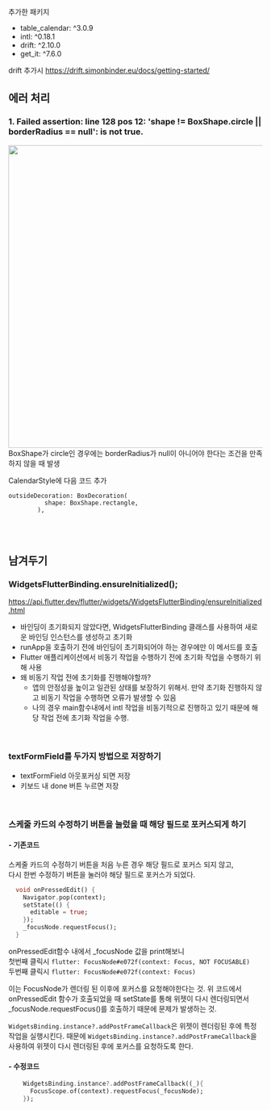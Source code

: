추가한 패키지
- table_calendar: ^3.0.9
- intl: ^0.18.1
- drift: ^2.10.0
- get_it: ^7.6.0

drift 추가시 
https://drift.simonbinder.eu/docs/getting-started/


## 에러 처리 
### 1. Failed assertion: line 128 pos 12: 'shape != BoxShape.circle || borderRadius == null': is not true.
<image width='600' src='https://velog.velcdn.com/images/miniso/post/37daf9c1-1282-4a68-9533-9716b8fed01f/image.png'/><br/>
 BoxShape가 circle인 경우에는 borderRadius가 null이 아니어야 한다는 조건을 만족하지 않을 때 발생

CalendarStyle에 다음 코드 추가  

```
outsideDecoration: BoxDecoration(
          shape: BoxShape.rectangle,
        ),
```
<br/>
<br/>

## 남겨두기
### WidgetsFlutterBinding.ensureInitialized();
https://api.flutter.dev/flutter/widgets/WidgetsFlutterBinding/ensureInitialized.html
- 바인딩이 초기화되지 않았다면, WidgetsFlutterBinding 클래스를 사용하여 새로운 바인딩 인스턴스를 생성하고 초기화
- runApp을 호출하기 전에 바인딩이 초기화되어야 하는 경우에만 이 메서드를 호출
- Flutter 애플리케이션에서 비동기 작업을 수행하기 전에 초기화 작업을 수행하기 위해 사용
- 왜 비동기 작업 전에 초기화를 진행해야할까? 
  - 앱의 안정성을 높이고 일관된 상태를 보장하기 위해서. 만약 초기화 진행하지 않고 비동기 작업을 수행하면 오류가 발생할 수 있음
  - 나의 경우 main함수내에서 intl 작업을 비동기적으로 진행하고 있기 때문에 해당 작업 전에 초기화 작업을 수행.
  
<br/>
  
### textFormField를 두가지 방법으로 저장하기 
- textFormField 아웃포커싱 되면 저장 
- 키보드 내 done 버튼 누르면 저장
 
<br/>

### 스케줄 카드의 수정하기 버튼을 눌렀을 때 해당 필드로 포커스되게 하기
#### - 기존코드
스케줄 카드의 수정하기 버튼을 처음 누른 경우 해당 필드로 포커스 되지 않고, <br/> 
다시 한번 수정하기 버튼을 눌러야 해당 필드로 포커스가 되었다.
```dart
  void onPressedEdit() {
    Navigator.pop(context);
    setState(() {
      editable = true;
    });
    _focusNode.requestFocus();
  }
```
onPressedEdit함수 내에서 _focusNode 값을 print해보니 <br/>
첫번째 클릭시 `flutter: FocusNode#e072f(context: Focus, NOT FOCUSABLE)` <br/>
두번째 클릭시 `flutter: FocusNode#e072f(context: Focus)`

이는 FocusNode가 렌더링 된 이후에 포커스를 요청해야한다는 것.
위 코드에서 onPressedEdit 함수가 호출되었을 때 setState를 통해 위젯이 다시 렌더링되면서 _focusNode.requestFocus()를 호출하기 때문에 문제가 발생하는 것. 

`WidgetsBinding.instance?.addPostFrameCallback`은 위젯이 렌더링된 후에 특정 작업을 실행시킨다.
때문에 `WidgetsBinding.instance?.addPostFrameCallback`을 사용하여 위젯이 다시 렌더링된 후에 포커스를 요청하도록 한다.

#### - 수정코드
```dart
    WidgetsBinding.instance?.addPostFrameCallback((_){
      FocusScope.of(context).requestFocus(_focusNode);
    });
```